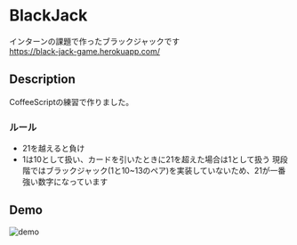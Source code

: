# BlackJack

インターンの課題で作ったブラックジャックです<br>
https://black-jack-game.herokuapp.com/

## Description
CoffeeScriptの練習で作りました。

### ルール
- 21を越えると負け
- 1は10として扱い、カードを引いたときに21を超えた場合は1として扱う
現段階ではブラックジャック(1と10~13のペア)を実装していないため、21が一番強い数字になっています

## Demo
![demo](https://github.com/mansei/BlackJack/blob/media/media/blackjack.gif)

